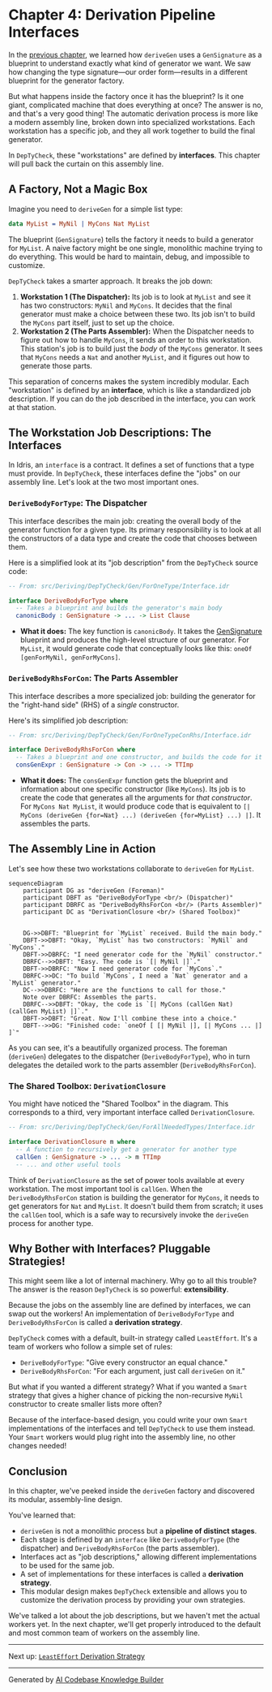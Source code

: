 # Chapter 4: Derivation Pipeline Interfaces

In the [previous chapter](03_gensignature__the_generator_blueprint_.md), we learned how `deriveGen` uses a `GenSignature` as a blueprint to understand exactly what kind of generator we want. We saw how changing the type signature—our order form—results in a different blueprint for the generator factory.

But what happens inside the factory once it has the blueprint? Is it one giant, complicated machine that does everything at once? The answer is no, and that's a very good thing! The automatic derivation process is more like a modern assembly line, broken down into specialized workstations. Each workstation has a specific job, and they all work together to build the final generator.

In `DepTyCheck`, these "workstations" are defined by **interfaces**. This chapter will pull back the curtain on this assembly line.

## A Factory, Not a Magic Box

Imagine you need to `deriveGen` for a simple list type:

```idris
data MyList = MyNil | MyCons Nat MyList
```

The blueprint (`GenSignature`) tells the factory it needs to build a generator for `MyList`. A naive factory might be one single, monolithic machine trying to do everything. This would be hard to maintain, debug, and impossible to customize.

`DepTyCheck` takes a smarter approach. It breaks the job down:
1.  **Workstation 1 (The Dispatcher):** Its job is to look at `MyList` and see it has two constructors: `MyNil` and `MyCons`. It decides that the final generator must make a choice between these two. Its job isn't to build the `MyCons` part itself, just to set up the choice.
2.  **Workstation 2 (The Parts Assembler):** When the Dispatcher needs to figure out how to handle `MyCons`, it sends an order to this workstation. This station's job is to build just the *body* of the `MyCons` generator. It sees that `MyCons` needs a `Nat` and another `MyList`, and it figures out how to generate those parts.

This separation of concerns makes the system incredibly modular. Each "workstation" is defined by an **interface**, which is like a standardized job description. If you can do the job described in the interface, you can work at that station.

## The Workstation Job Descriptions: The Interfaces

In Idris, an `interface` is a contract. It defines a set of functions that a type must provide. In `DepTyCheck`, these interfaces define the "jobs" on our assembly line. Let's look at the two most important ones.

### `DeriveBodyForType`: The Dispatcher

This interface describes the main job: creating the overall body of the generator function for a given type. Its primary responsibility is to look at all the constructors of a data type and create the code that chooses between them.

Here is a simplified look at its "job description" from the `DepTyCheck` source code:

```idris
-- From: src/Deriving/DepTyCheck/Gen/ForOneType/Interface.idr

interface DeriveBodyForType where
  -- Takes a blueprint and builds the generator's main body
  canonicBody : GenSignature -> ... -> List Clause
```

*   **What it does:** The key function is `canonicBody`. It takes the [GenSignature](03_gensignature__the_generator_blueprint_.md) blueprint and produces the high-level structure of our generator. For `MyList`, it would generate code that conceptually looks like this: `oneOf [genForMyNil, genForMyCons]`.

### `DeriveBodyRhsForCon`: The Parts Assembler

This interface describes a more specialized job: building the generator for the "right-hand side" (RHS) of a *single* constructor.

Here's its simplified job description:

```idris
-- From: src/Deriving/DepTyCheck/Gen/ForOneTypeConRhs/Interface.idr

interface DeriveBodyRhsForCon where
  -- Takes a blueprint and one constructor, and builds the code for it
  consGenExpr : GenSignature -> Con -> ... -> TTImp
```

*   **What it does:** The `consGenExpr` function gets the blueprint and information about one specific constructor (like `MyCons`). Its job is to create the code that generates all the arguments for *that constructor*. For `MyCons Nat MyList`, it would produce code that is equivalent to `[| MyCons (deriveGen {for=Nat} ...) (deriveGen {for=MyList} ...) |]`. It assembles the parts.

## The Assembly Line in Action

Let's see how these two workstations collaborate to `deriveGen` for `MyList`.

```mermaid
sequenceDiagram
    participant DG as "deriveGen (Foreman)"
    participant DBFT as "DeriveBodyForType <br/> (Dispatcher)"
    participant DBRFC as "DeriveBodyRhsForCon <br/> (Parts Assembler)"
    participant DC as "DerivationClosure <br/> (Shared Toolbox)"


    DG->>DBFT: "Blueprint for `MyList` received. Build the main body."
    DBFT->>DBFT: "Okay, `MyList` has two constructors: `MyNil` and `MyCons`."
    DBFT->>DBRFC: "I need generator code for the `MyNil` constructor."
    DBRFC-->>DBFT: "Easy. The code is `[| MyNil |]`."
    DBFT->>DBRFC: "Now I need generator code for `MyCons`."
    DBRFC->>DC: "To build `MyCons`, I need a `Nat` generator and a `MyList` generator."
    DC-->>DBRFC: "Here are the functions to call for those."
    Note over DBRFC: Assembles the parts.
    DBRFC-->>DBFT: "Okay, the code is `[| MyCons (callGen Nat) (callGen MyList) |]`."
    DBFT->>DBFT: "Great. Now I'll combine these into a choice."
    DBFT-->>DG: "Finished code: `oneOf [ [| MyNil |], [| MyCons ... |] ]`"
```

As you can see, it's a beautifully organized process. The foreman (`deriveGen`) delegates to the dispatcher (`DeriveBodyForType`), who in turn delegates the detailed work to the parts assembler (`DeriveBodyRhsForCon`).

### The Shared Toolbox: `DerivationClosure`

You might have noticed the "Shared Toolbox" in the diagram. This corresponds to a third, very important interface called `DerivationClosure`.

```idris
-- From: src/Deriving/DepTyCheck/Gen/ForAllNeededTypes/Interface.idr

interface DerivationClosure m where
  -- A function to recursively get a generator for another type
  callGen : GenSignature -> ... -> m TTImp
  -- ... and other useful tools
```

Think of `DerivationClosure` as the set of power tools available at every workstation. The most important tool is `callGen`. When the `DeriveBodyRhsForCon` station is building the generator for `MyCons`, it needs to get generators for `Nat` and `MyList`. It doesn't build them from scratch; it uses the `callGen` tool, which is a safe way to recursively invoke the `deriveGen` process for another type.

## Why Bother with Interfaces? Pluggable Strategies!

This might seem like a lot of internal machinery. Why go to all this trouble? The answer is the reason `DepTyCheck` is so powerful: **extensibility**.

Because the jobs on the assembly line are defined by interfaces, we can swap out the workers! An implementation of `DeriveBodyForType` and `DeriveBodyRhsForCon` is called a **derivation strategy**.

`DepTyCheck` comes with a default, built-in strategy called `LeastEffort`. It's a team of workers who follow a simple set of rules:
*   `DeriveBodyForType`: "Give every constructor an equal chance."
*   `DeriveBodyRhsForCon`: "For each argument, just call `deriveGen` on it."

But what if you wanted a different strategy? What if you wanted a `Smart` strategy that gives a higher chance of picking the non-recursive `MyNil` constructor to create smaller lists more often?

Because of the interface-based design, you could write your own `Smart` implementations of the interfaces and tell `DepTyCheck` to use them instead. Your `Smart` workers would plug right into the assembly line, no other changes needed!

## Conclusion

In this chapter, we've peeked inside the `deriveGen` factory and discovered its modular, assembly-line design.

You've learned that:
-   `deriveGen` is not a monolithic process but a **pipeline of distinct stages**.
-   Each stage is defined by an `interface` like `DeriveBodyForType` (the dispatcher) and `DeriveBodyRhsForCon` (the parts assembler).
-   Interfaces act as "job descriptions," allowing different implementations to be used for the same job.
-   A set of implementations for these interfaces is called a **derivation strategy**.
-   This modular design makes `DepTyCheck` extensible and allows you to customize the derivation process by providing your own strategies.

We've talked a lot about the job descriptions, but we haven't met the actual workers yet. In the next chapter, we'll get properly introduced to the default and most common team of workers on the assembly line.

---

Next up: [`LeastEffort` Derivation Strategy](05__leasteffort__derivation_strategy_.md)

---

Generated by [AI Codebase Knowledge Builder](https://github.com/The-Pocket/Tutorial-Codebase-Knowledge)